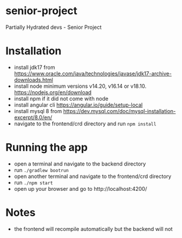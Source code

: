 # senior-project
Partially Hydrated devs - Senior Project

# Installation
- install jdk17 from https://www.oracle.com/java/technologies/javase/jdk17-archive-downloads.html
- install node minimum versions v14.20, v16.14 or v18.10. https://nodejs.org/en/download
- install npm if it did not come with node
- install angular cli https://angular.io/guide/setup-local
- install mysql 8 from https://dev.mysql.com/doc/mysql-installation-excerpt/8.0/en/
- navigate to the frontend/crd directory and run `npm install`

# Running the app
- open a terminal and navigate to the backend directory
- run `./gradlew bootrun`
- open another terminal and navigate to the frontend/crd directory
- run `./npm start`
- open up your browser and go to http://localhost:4200/

# Notes
- the frontend will recompile automatically but the backend will not